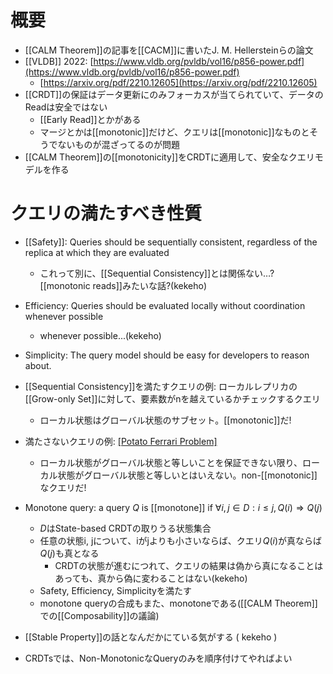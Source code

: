 # 概要
- [[CALM Theorem]]の記事を[[CACM]]に書いたJ. M. Hellersteinらの論文
- [[VLDB]] 2022: [https://www.vldb.org/pvldb/vol16/p856-power.pdf](https://www.vldb.org/pvldb/vol16/p856-power.pdf)
	- [https://arxiv.org/pdf/2210.12605](https://arxiv.org/pdf/2210.12605)
- [[CRDT]]の保証はデータ更新にのみフォーカスが当てられていて、データのReadは安全ではない
	- [[Early Read]]とかがある
	- マージとかは[[monotonic]]だけど、クエリは[[monotonic]]なものとそうでないものが混ざってるのが問題
- [[CALM Theorem]]の[[monotonicity]]をCRDTに適用して、安全なクエリモデルを作る

# クエリの満たすべき性質
- [[Safety]]: Queries should be sequentially consistent, regardless of the replica at which they are evaluated
	- これって別に、[[Sequential Consistency]]とは関係ない…? [[monotonic reads]]みたいな話?(kekeho)
- Efficiency: Queries should be evaluated locally without coordination whenever possible
	- whenever possible...(kekeho)
- Simplicity: The query model should be easy for developers to reason about.

- [[Sequential Consistency]]を満たすクエリの例: ローカルレプリカの[[Grow-only Set]]に対して、要素数がnを越えているかチェックするクエリ
	- ローカル状態はグローバル状態のサブセット。[[monotonic]]だ!
- 満たさないクエリの例: [[Potato Ferrari Problem]]([[2P-Set]]の全体集合を取るクエリ)
	- ローカル状態がグローバル状態と等しいことを保証できない限り、ローカル状態がグローバル状態と等しいとはいえない。non-[[monotonic]]なクエリだ!
- Monotone query: a query $Q$ is [[monotone]] if $\forall i, j \in D: i \le j, Q(i) \Rightarrow Q(j)$
	- $D$はState-based CRDTの取りうる状態集合
	- 任意の状態i, jについて、iがjよりも小さいならば、クエリ$Q(i)$が真ならば$Q(j)$も真となる
		- CRDTの状態が進むにつれて、クエリの結果は偽から真になることはあっても、真から偽に変わることはない(kekeho)
	- Safety, Efficiency, Simplicityを満たす
	- monotone queryの合成もまた、monotoneである([[CALM Theorem]]での[[Composability]]の議論)
- [[Stable Property]]の話となんだかにている気がする ( kekeho )
- CRDTsでは、Non-MonotonicなQueryのみを順序付けてやればよい